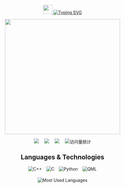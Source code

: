 
<div align="center">
    <!-- dynamic typing effect 动态打字效果 -->
  <div align="center">
    <a href="javascript:void(0);">
      <img src="https://raw.githubusercontent.com/MartinHeinz/MartinHeinz/master/wave.gif" width="30px">
      <img src="https://readme-typing-svg.demolab.com?font=3373&pause=1000&width=435&lines=Hi+there%2C+here+is+ChaXxl&center=true&size=25" alt="Typing SVG" />
    </a>
  </div>
  
  <!-- knock code pictures 敲代码的图片 -->
  <img src="https://cdn.jsdelivr.net/gh/sun0225SUN/sun0225SUN/assets/images/coding.gif" width="380px" /><br>
  
  <!-- profile logo 个人资料徽标 -->
  <div align="center">
    <a href="https://blog.chachal.eu.org/"><img src="https://img.shields.io/badge/Website-博客-blue" /></a>&emsp;
    <a href="https://blog.csdn.net/qq_42039214/"><img src="https://img.shields.io/badge/CSDN-论坛-c32136" /></a>&emsp;
    <a href="https://juejin.cn/user/2296211906506312"><img src="https://img.shields.io/badge/juejin-掘金-007FFF" /></a>&emsp;
    <!-- visitor statistics logo 访问量统计徽标 -->
    <img src="https://komarev.com/ghpvc/?username=ChaXxl&label=Views&color=0e75b6&style=flat" alt="访问量统计" />
  </div>

</div>

<!-- 居中的 Languages & Technologies 部分 -->
<div style="text-align: center; margin-top: 20px;">
    <h2>Languages & Technologies</h2>
    <div style="display: flex; justify-content: center; gap: 15px; margin-bottom: 20px;">
        <img src="https://img.shields.io/badge/C%2B%2B-blue" alt="C++" />
        <img src="https://img.shields.io/badge/C-orange" alt="C" />
        <img src="https://img.shields.io/badge/Python-purple" alt="Python" />
        <img src="https://img.shields.io/badge/QML-lightgreen" alt="QML" />
    </div>
    <img src="https://github-readme-stats.vercel.app/api/top-langs/?username=ChaXxl&theme=dark&layout=compact&cache_seconds=30" alt="Most Used Languages" />
</div>
